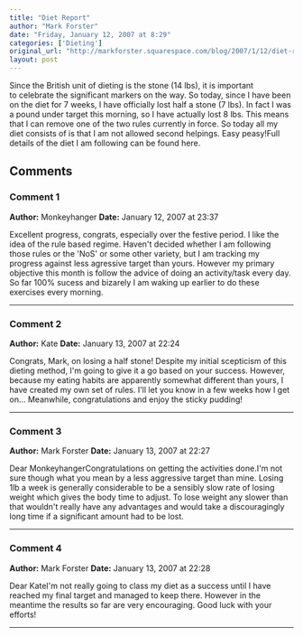 ```yaml
---
title: "Diet Report"
author: "Mark Forster"
date: "Friday, January 12, 2007 at 8:29"
categories: ['Dieting']
original_url: "http://markforster.squarespace.com/blog/2007/1/12/diet-report.html"
layout: post
---
```


Since the British unit of dieting is the stone (14 lbs), it is important to celebrate the significant markers on the way. So today, since I have been on the diet for 7 weeks, I have officially lost half a stone (7 lbs). In fact I was a pound under target this morning, so I have actually lost 8 lbs. This means that I can remove one of the two rules currently in force. So today all my diet consists of is that I am not allowed second helpings. Easy peasy!Full details of the diet I am following can be found here.

## Comments

### Comment 1
**Author:** Monkeyhanger
**Date:** January 12, 2007 at 23:37

Excellent progress, congrats, especially over the festive period. I like the idea of the rule based regime. Haven't decided whether I am following those rules or the 'NoS' or some other variety, but I am tracking my progress against less agressive target than yours. However my primary objective this month is follow the advice of doing an activity/task every day. So far 100% sucess and bizarely I am waking up earlier to do these exercises every morning.

---

### Comment 2
**Author:** Kate
**Date:** January 13, 2007 at 22:24

Congrats, Mark, on losing a half stone! Despite my initial scepticism of this dieting method, I'm going to give it a go based on your success. However, because my eating habits are apparently somewhat different than yours, I have created my own set of rules. I'll let you know in a few weeks how I get on... Meanwhile, congratulations and enjoy the sticky pudding!

---

### Comment 3
**Author:** Mark Forster
**Date:** January 13, 2007 at 22:27

Dear MonkeyhangerCongratulations on getting the activities done.I'm not sure though what you mean by a less aggressive target than mine. Losing 1lb a week is generally considerable to be a sensibly slow rate of losing weight which gives the body time to adjust. To lose weight any slower than that wouldn't really have any advantages and would take a discouragingly long time if a significant amount had to be lost.

---

### Comment 4
**Author:** Mark Forster
**Date:** January 13, 2007 at 22:28

Dear KateI'm not really going to class my diet as a success until I have reached my final target and managed to keep there. However in the meantime the results so far are very encouraging. Good luck with your efforts!

---
